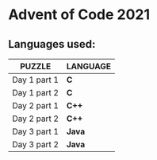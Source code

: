 # Advent of Code 2021
## Languages used:
|       PUZZLE    |LANGUAGE			    |
|-----------------|-----------|
|Day 1 part 1     |**C**      |
|Day 1 part 2     |**C**      |
|Day 2 part 1	  |**C++**    |
|Day 2 part 2	  |**C++**    |
|Day 3 part 1     |**Java**   |
|Day 3 part 2     |**Java**   |
